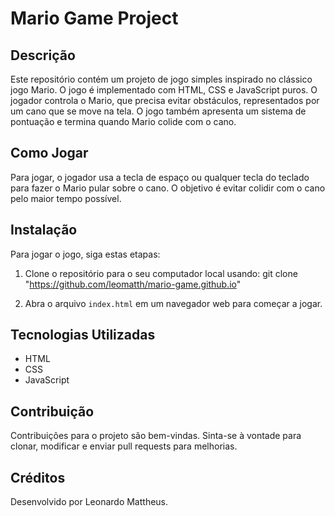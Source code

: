 # Mario Game Project

## Descrição
Este repositório contém um projeto de jogo simples inspirado no clássico jogo Mario. O jogo é implementado com HTML, CSS e JavaScript puros. O jogador controla o Mario, que precisa evitar obstáculos, representados por um cano que se move na tela. O jogo também apresenta um sistema de pontuação e termina quando Mario colide com o cano.

## Como Jogar
Para jogar, o jogador usa a tecla de espaço ou qualquer tecla do teclado para fazer o Mario pular sobre o cano. O objetivo é evitar colidir com o cano pelo maior tempo possível.

## Instalação
Para jogar o jogo, siga estas etapas:

1. Clone o repositório para o seu computador local usando:
git clone "https://github.com/leomatth/mario-game.github.io"

2. Abra o arquivo `index.html` em um navegador web para começar a jogar.

## Tecnologias Utilizadas
- HTML
- CSS
- JavaScript

## Contribuição
Contribuições para o projeto são bem-vindas. Sinta-se à vontade para clonar, modificar e enviar pull requests para melhorias.

## Créditos
Desenvolvido por Leonardo Mattheus.
